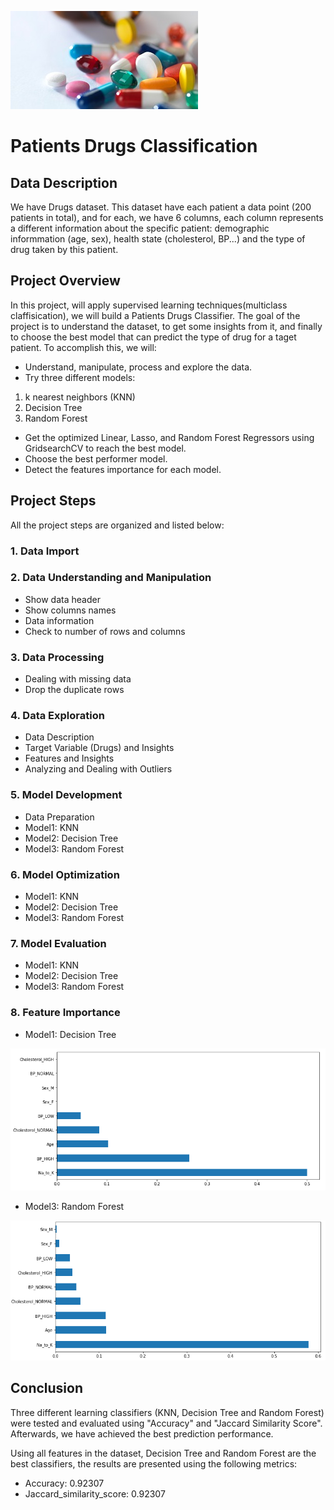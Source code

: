 ![Image](drugs1.jpg)
# Patients Drugs Classification
## Data Description

We have Drugs dataset. This dataset have each patient a data point (200 patients in total), and for each, we have 6 columns, each column represents a different information about the specific patient: demographic informmation (age, sex), health state (cholesterol, BP...) and the type of drug taken by this patient.

## Project Overview
In this project, will apply supervised learning techniques(multiclass claffisication), we will build a Patients Drugs Classifier.
The goal of the project is to understand the dataset, to get some insights from it, and finally to choose the best model that can predict the type of drug for a taget patient.
To accomplish this, we will:
* Understand, manipulate, process and explore the data.
* Try three different models:
 1. k nearest neighbors (KNN)
 2. Decision Tree
 3. Random Forest
* Get the optimized Linear, Lasso, and Random Forest Regressors using GridsearchCV to reach the best model.
* Choose the best performer model. 
* Detect the features importance for each model.

## Project Steps
All the project steps are organized and listed below:
### 1. Data Import
### 2. Data Understanding and Manipulation
* Show data header
* Show columns names
* Data information
* Check to number of rows and columns
### 3. Data Processing
* Dealing with missing data
* Drop the duplicate rows
### 4. Data Exploration
* Data Description
* Target Variable (Drugs) and Insights
* Features and Insights
* Analyzing and Dealing with Outliers
### 5. Model Development
* Data Preparation
* Model1: KNN
* Model2: Decision Tree
* Model3: Random Forest
### 6. Model Optimization
* Model1: KNN
* Model2: Decision Tree
* Model3: Random Forest
### 7. Model Evaluation
* Model1: KNN
* Model2: Decision Tree
* Model3: Random Forest
### 8. Feature Importance
* Model1: Decision Tree 

![Image](importance1.png)

* Model3: Random Forest 

![Image](importance3.png)
## Conclusion
Three different learning classifiers (KNN, Decision Tree and Random Forest) were tested and evaluated using "Accuracy" and "Jaccard Similarity Score". Afterwards, we have achieved the best prediction performance.

Using all features in the dataset, Decision Tree and Random Forest are the best classifiers, the results are presented using the following metrics:
* Accuracy:  0.92307
* Jaccard_similarity_score:  0.92307
